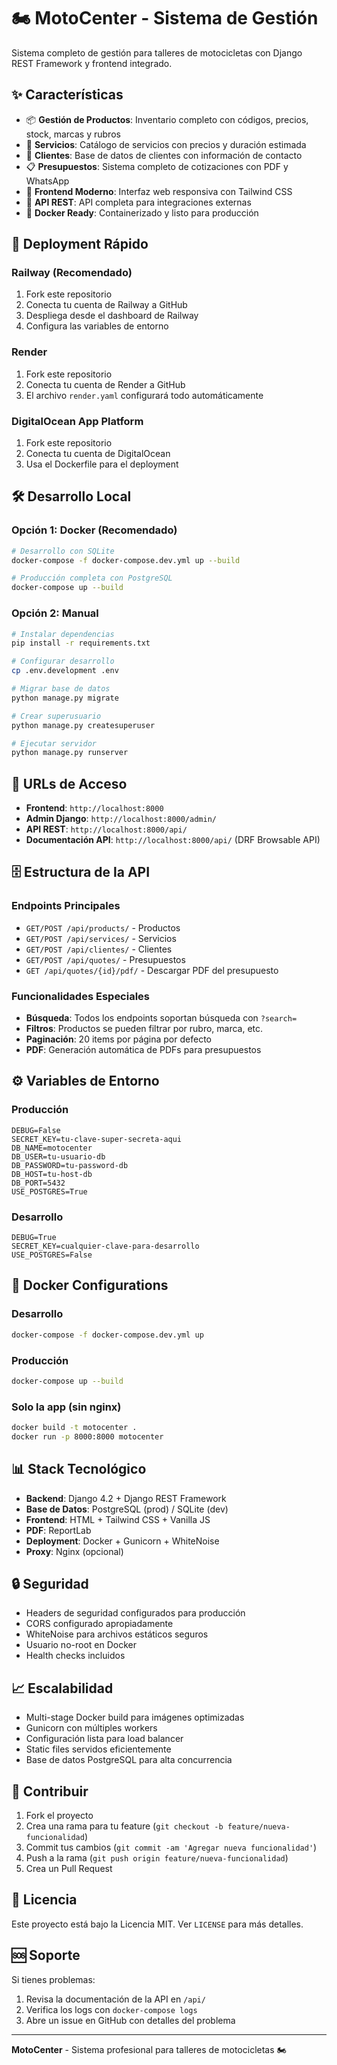 # 🏍️ MotoCenter - Sistema de Gestión

Sistema completo de gestión para talleres de motocicletas con Django REST Framework y frontend integrado.

## ✨ Características

- 📦 **Gestión de Productos**: Inventario completo con códigos, precios, stock, marcas y rubros
- 🔧 **Servicios**: Catálogo de servicios con precios y duración estimada
- 👥 **Clientes**: Base de datos de clientes con información de contacto
- 📋 **Presupuestos**: Sistema completo de cotizaciones con PDF y WhatsApp
- 🎨 **Frontend Moderno**: Interfaz web responsiva con Tailwind CSS
- 📱 **API REST**: API completa para integraciones externas
- 🐳 **Docker Ready**: Containerizado y listo para producción

## 🚀 Deployment Rápido

### Railway (Recomendado)
1. Fork este repositorio
2. Conecta tu cuenta de Railway a GitHub
3. Despliega desde el dashboard de Railway
4. Configura las variables de entorno

### Render
1. Fork este repositorio
2. Conecta tu cuenta de Render a GitHub
3. El archivo `render.yaml` configurará todo automáticamente

### DigitalOcean App Platform
1. Fork este repositorio
2. Conecta tu cuenta de DigitalOcean
3. Usa el Dockerfile para el deployment

## 🛠️ Desarrollo Local

### Opción 1: Docker (Recomendado)
```bash
# Desarrollo con SQLite
docker-compose -f docker-compose.dev.yml up --build

# Producción completa con PostgreSQL
docker-compose up --build
```

### Opción 2: Manual
```bash
# Instalar dependencias
pip install -r requirements.txt

# Configurar desarrollo
cp .env.development .env

# Migrar base de datos
python manage.py migrate

# Crear superusuario
python manage.py createsuperuser

# Ejecutar servidor
python manage.py runserver
```

## 📱 URLs de Acceso

- **Frontend**: `http://localhost:8000`
- **Admin Django**: `http://localhost:8000/admin/`
- **API REST**: `http://localhost:8000/api/`
- **Documentación API**: `http://localhost:8000/api/` (DRF Browsable API)

## 🗄️ Estructura de la API

### Endpoints Principales
- `GET/POST /api/products/` - Productos
- `GET/POST /api/services/` - Servicios  
- `GET/POST /api/clientes/` - Clientes
- `GET/POST /api/quotes/` - Presupuestos
- `GET /api/quotes/{id}/pdf/` - Descargar PDF del presupuesto

### Funcionalidades Especiales
- **Búsqueda**: Todos los endpoints soportan búsqueda con `?search=`
- **Filtros**: Productos se pueden filtrar por rubro, marca, etc.
- **Paginación**: 20 items por página por defecto
- **PDF**: Generación automática de PDFs para presupuestos

## ⚙️ Variables de Entorno

### Producción
```env
DEBUG=False
SECRET_KEY=tu-clave-super-secreta-aqui
DB_NAME=motocenter
DB_USER=tu-usuario-db
DB_PASSWORD=tu-password-db
DB_HOST=tu-host-db
DB_PORT=5432
USE_POSTGRES=True
```

### Desarrollo
```env
DEBUG=True
SECRET_KEY=cualquier-clave-para-desarrollo
USE_POSTGRES=False
```

## 🐳 Docker Configurations

### Desarrollo
```bash
docker-compose -f docker-compose.dev.yml up
```

### Producción
```bash
docker-compose up --build
```

### Solo la app (sin nginx)
```bash
docker build -t motocenter .
docker run -p 8000:8000 motocenter
```

## 📊 Stack Tecnológico

- **Backend**: Django 4.2 + Django REST Framework
- **Base de Datos**: PostgreSQL (prod) / SQLite (dev)
- **Frontend**: HTML + Tailwind CSS + Vanilla JS
- **PDF**: ReportLab
- **Deployment**: Docker + Gunicorn + WhiteNoise
- **Proxy**: Nginx (opcional)

## 🔒 Seguridad

- Headers de seguridad configurados para producción
- CORS configurado apropiadamente
- WhiteNoise para archivos estáticos seguros
- Usuario no-root en Docker
- Health checks incluidos

## 📈 Escalabilidad

- Multi-stage Docker build para imágenes optimizadas
- Gunicorn con múltiples workers
- Configuración lista para load balancer
- Static files servidos eficientemente
- Base de datos PostgreSQL para alta concurrencia

## 🤝 Contribuir

1. Fork el proyecto
2. Crea una rama para tu feature (`git checkout -b feature/nueva-funcionalidad`)
3. Commit tus cambios (`git commit -am 'Agregar nueva funcionalidad'`)
4. Push a la rama (`git push origin feature/nueva-funcionalidad`)
5. Crea un Pull Request

## 📝 Licencia

Este proyecto está bajo la Licencia MIT. Ver `LICENSE` para más detalles.

## 🆘 Soporte

Si tienes problemas:
1. Revisa la documentación de la API en `/api/`
2. Verifica los logs con `docker-compose logs`
3. Abre un issue en GitHub con detalles del problema

---

**MotoCenter** - Sistema profesional para talleres de motocicletas 🏍️
